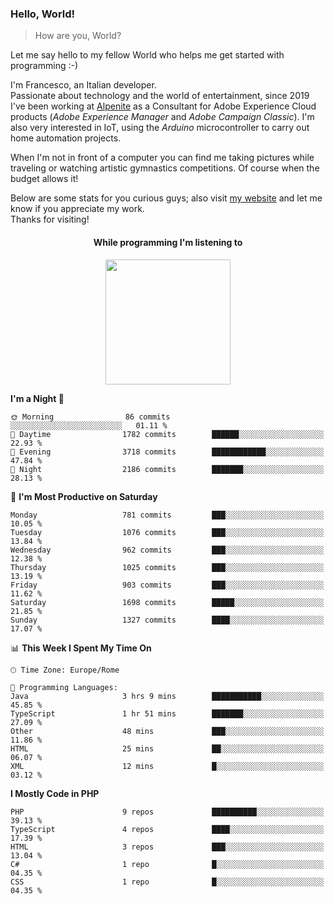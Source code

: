 ### Hello, World!

> How are you, World?

Let me say hello to my fellow World who helps me get started with programming :-)

I'm Francesco, an Italian developer.  
Passionate about technology and the world of entertainment, since 2019 I've been working at [Alpenite](https://www.alpenite.com) as a Consultant for Adobe Experience Cloud products (*Adobe Experience Manager* and *Adobe Campaign Classic*). I'm also very interested in IoT, using the *Arduino* microcontroller to carry out home automation projects.

When I'm not in front of a computer you can find me taking pictures while traveling or watching artistic gymnastics competitions. Of course when the budget allows it!

Below are some stats for you curious guys; also visit [my website](https://www.francescorega.eu) and let me know if you appreciate my work.  
Thanks for visiting!

<div align="center">
  <h4>While programming I'm listening to</h4>
  <a href="https://apps.francescorega.eu/now-playing/11147232609" target="_blank"><img src="https://apps.francescorega.eu/now-playing/11147232609" width="200"></a>
</div>

<!--START_SECTION:waka-->
**I'm a Night 🦉** 

```text
🌞 Morning                86 commits          ░░░░░░░░░░░░░░░░░░░░░░░░░   01.11 % 
🌆 Daytime                1782 commits        ██████░░░░░░░░░░░░░░░░░░░   22.93 % 
🌃 Evening                3718 commits        ████████████░░░░░░░░░░░░░   47.84 % 
🌙 Night                  2186 commits        ███████░░░░░░░░░░░░░░░░░░   28.13 % 
```
📅 **I'm Most Productive on Saturday** 

```text
Monday                   781 commits         ███░░░░░░░░░░░░░░░░░░░░░░   10.05 % 
Tuesday                  1076 commits        ███░░░░░░░░░░░░░░░░░░░░░░   13.84 % 
Wednesday                962 commits         ███░░░░░░░░░░░░░░░░░░░░░░   12.38 % 
Thursday                 1025 commits        ███░░░░░░░░░░░░░░░░░░░░░░   13.19 % 
Friday                   903 commits         ███░░░░░░░░░░░░░░░░░░░░░░   11.62 % 
Saturday                 1698 commits        █████░░░░░░░░░░░░░░░░░░░░   21.85 % 
Sunday                   1327 commits        ████░░░░░░░░░░░░░░░░░░░░░   17.07 % 
```


📊 **This Week I Spent My Time On** 

```text
🕑︎ Time Zone: Europe/Rome

💬 Programming Languages: 
Java                     3 hrs 9 mins        ███████████░░░░░░░░░░░░░░   45.85 % 
TypeScript               1 hr 51 mins        ███████░░░░░░░░░░░░░░░░░░   27.09 % 
Other                    48 mins             ███░░░░░░░░░░░░░░░░░░░░░░   11.86 % 
HTML                     25 mins             ██░░░░░░░░░░░░░░░░░░░░░░░   06.07 % 
XML                      12 mins             █░░░░░░░░░░░░░░░░░░░░░░░░   03.12 % 
```

**I Mostly Code in PHP** 

```text
PHP                      9 repos             ██████████░░░░░░░░░░░░░░░   39.13 % 
TypeScript               4 repos             ████░░░░░░░░░░░░░░░░░░░░░   17.39 % 
HTML                     3 repos             ███░░░░░░░░░░░░░░░░░░░░░░   13.04 % 
C#                       1 repo              █░░░░░░░░░░░░░░░░░░░░░░░░   04.35 % 
CSS                      1 repo              █░░░░░░░░░░░░░░░░░░░░░░░░   04.35 % 
```




<!--END_SECTION:waka-->
